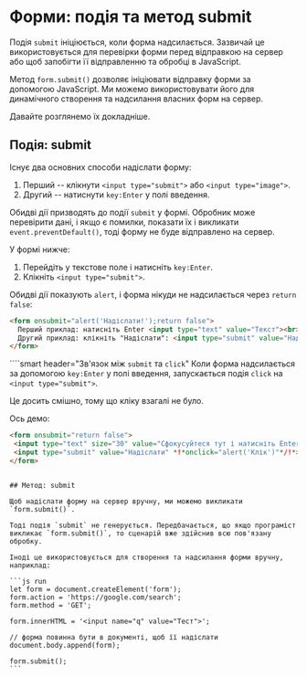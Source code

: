 # Форми: подія та метод submit

Подія `submit` ініціюється, коли форма надсилається. Зазвичай це використовується для перевірки форми перед відправкою на сервер або щоб запобігти її відправленню та обробці в JavaScript.

Метод `form.submit()` дозволяє ініціювати відправку форми за допомогою JavaScript. Ми можемо використовувати його для динамічного створення та надсилання власних форм на сервер.

Давайте розглянемо їх докладніше.

## Подія: submit

Існує два основних способи надіслати форму:

1. Перший -- клікнути `<input type="submit">` або `<input type="image">`.
2. Другий -- натиснути `key:Enter` у полі введення.

Обидві дії призводять до події `submit` у формі. Обробник може перевірити дані, і якщо є помилки, показати їх і викликати `event.preventDefault()`, тоді форму не буде відправлено на сервер.

У формі нижче:
1. Перейдіть у текстове поле і натисніть `key:Enter`.
2. Клікніть `<input type="submit">`.

Обидві дії показують `alert`, і форма нікуди не надсилається через `return false`:

```html autorun height=60 no-beautify
<form onsubmit="alert('Надіслати!');return false">
  Перший приклад: натисніть Enter <input type="text" value="Текст"><br>
  Другий приклад: клікніть "Надіслати": <input type="submit" value="Надіслати">
</form>
```

````smart header="Зв'язок між `submit` та `click`"
Коли форма надсилається за допомогою `key:Enter` у полі введення, запускається подія `click` на `<input type="submit">`.

Це досить смішно, тому що кліку взагалі не було.

Ось демо:
```html autorun height=60
<form onsubmit="return false">
 <input type="text" size="30" value="Сфокусуйтеся тут і натисніть Enter">
 <input type="submit" value="Надіслати" *!*onclick="alert('Клік')"*/!*>
</form>
```

````

## Метод: submit

Щоб надіслати форму на сервер вручну, ми можемо викликати `form.submit()`.

Тоді подія `submit` не генерується. Передбачається, що якщо програміст викликає `form.submit()`, то сценарій вже здійснив всю пов'язану обробку.

Іноді це використовується для створення та надсилання форми вручну, наприклад:

```js run
let form = document.createElement('form');
form.action = 'https://google.com/search';
form.method = 'GET';

form.innerHTML = '<input name="q" value="Тест">';

// форма повинна бути в документі, щоб її надіслати
document.body.append(form);

form.submit();
```
